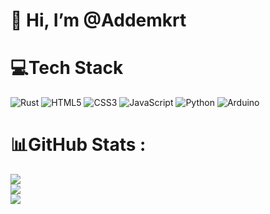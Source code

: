 # 👋 Hi, I’m @Addemkrt


# 💻Tech Stack
![Rust](https://img.shields.io/badge/rust-%23000000.svg?style=for-the-badge&logo=rust&logoColor=white) ![HTML5](https://img.shields.io/badge/html5-%23E34F26.svg?style=for-the-badge&logo=html5&logoColor=white) ![CSS3](https://img.shields.io/badge/css3-%231572B6.svg?style=for-the-badge&logo=css3&logoColor=white) ![JavaScript](https://img.shields.io/badge/javascript-%23323330.svg?style=for-the-badge&logo=javascript&logoColor=%23F7DF1E) ![Python](https://img.shields.io/badge/python-3670A0?style=for-the-badge&logo=python&logoColor=ffdd54) ![Arduino](https://img.shields.io/badge/-Arduino-00979D?style=for-the-badge&logo=Arduino&logoColor=white)
# 📊GitHub Stats :
![](https://github-readme-stats.vercel.app/api?username=Addemkrt&theme=radical&hide_border=false&include_all_commits=false&count_private=false)<br/>
![](https://github-readme-streak-stats.herokuapp.com/?user=Addemkrt&theme=radical&hide_border=false)<br/>
![](https://github-readme-stats.vercel.app/api/top-langs/?username=Addemkrt&theme=radical&hide_border=false&include_all_commits=false&count_private=false&layout=compact)

